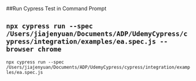 ##Run Cypress Test in Command Prompt

`npx cypress run --spec /Users/jiajenyuan/Documents/ADP/UdemyCypress/cypress/integration/examples/ea.spec.js --browser chrome`
-
`npx cypress run --spec /Users/jiajenyuan/Documents/ADP/UdemyCypress/cypress/integration/examples/ea.spec.js`